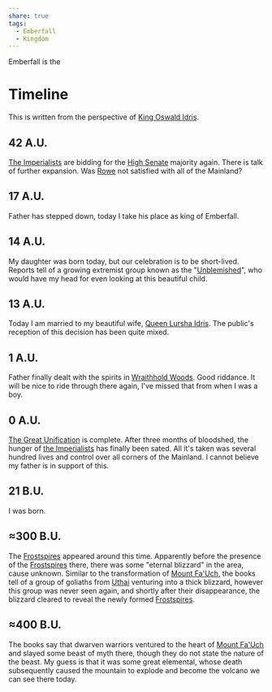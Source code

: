 ```yaml
---
share: true
tags:
  - Emberfall
  - Kingdom
---
```

Emberfall is the 

# Timeline
This is written from the perspective of [King Oswald Idris](./King%20Oswald%20Idris.md).
## 42 A.U.
[The Imperialists](./Political%20Parties.md#Imperialist%20Party) are bidding for the [High Senate](./High%20Senate.md) majority again. There is talk of further expansion. Was [Rowe](./Jameson%20Rowe.md) not satisfied with all of the Mainland?
## 17 A.U.
Father has stepped down, today I take his place as king of Emberfall.
## 14 A.U.
My daughter was born today, but our celebration is to be short-lived. Reports tell of a growing extremist group known as the "[Unblemished](./Political%20Parties.md#The%20Unblemished)", who would have my head for even looking at this beautiful child.
## 13 A.U.
Today I am married to my beautiful wife, [Queen Lursha Idris](./Queen%20Lursha%20Idris.md). The public's reception of this decision has been quite mixed.
## 1 A.U.
Father finally dealt with the spirits in [Wraithhold Woods](./Wraithhold%20Woods.md). Good riddance. It will be nice to ride through there again, I've missed that from when I was a boy.
## 0 A.U.
[The Great Unification](./The%20Great%20Unification.md) is complete. After three months of bloodshed, the hunger of [the Imperialists](./High%20Senate.md#Imperialist%20Party) has finally been sated. All it's taken was several hundred lives and control over all corners of the Mainland. I cannot believe my father is in support of this.
## 21 B.U.
I was born.
## ≈300 B.U.
The [Frostspires](./Frostspires.md) appeared around this time. Apparently before the presence of the [Frostspires](./Frostspires.md) there, there was some "eternal blizzard" in the area, cause unknown. Similar to the transformation of [Mount Fa'Uch](./Maw%20of%20Fa'Uch.md), the books tell of a group of goliaths from [Uthai](./Uthai.md) venturing into a thick blizzard, however this group was never seen again, and shortly after their disappearance, the blizzard cleared to reveal the newly formed [Frostspires](./Frostspires.md).
## ≈400 B.U.
The books say that dwarven warriors ventured to the heart of [Mount Fa'Uch](./Maw%20of%20Fa'Uch.md) and slayed some beast of myth there, though they do not state the nature of the beast. My guess is that it was some great elemental, whose death subsequently caused the mountain to explode and become the volcano we can see there today.

